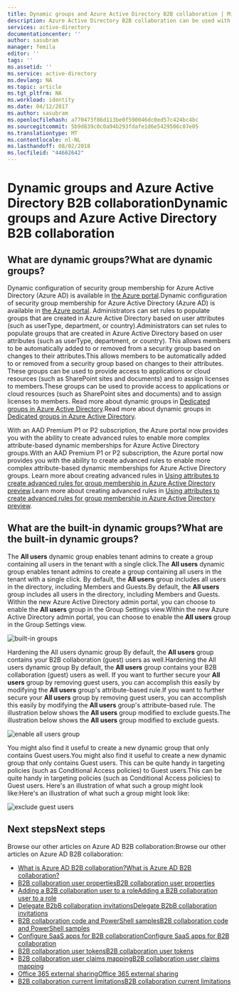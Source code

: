 ```yaml
---
title: Dynamic groups and Azure Active Directory B2B collaboration | Microsoft Docs
description: Azure Active Directory B2B collaboration can be used with Azure AD dynamic groups
services: active-directory
documentationcenter: ''
author: sasubram
manager: femila
editor: ''
tags: ''
ms.assetid: ''
ms.service: active-directory
ms.devlang: NA
ms.topic: article
ms.tgt_pltfrm: NA
ms.workload: identity
ms.date: 04/12/2017
ms.author: sasubram
ms.openlocfilehash: a770473f86d113be0f590046dc0ed57c424bc4bc
ms.sourcegitcommit: 5b9d839c0c0a94b293fdafe1d6e5429506c07e05
ms.translationtype: MT
ms.contentlocale: nl-NL
ms.lasthandoff: 08/02/2018
ms.locfileid: "44662642"
---
```

# <a name="dynamic-groups-and-azure-active-directory-b2b-collaboration"></a><span data-ttu-id="ebd68-103">Dynamic groups and Azure Active Directory B2B collaboration</span><span class="sxs-lookup"><span data-stu-id="ebd68-103">Dynamic groups and Azure Active Directory B2B collaboration</span></span>

## <a name="what-are-dynamic-groups"></a><span data-ttu-id="ebd68-104">What are dynamic groups?</span><span class="sxs-lookup"><span data-stu-id="ebd68-104">What are dynamic groups?</span></span>
<span data-ttu-id="ebd68-105">Dynamic configuration of security group membership for Azure Active Directory (Azure AD) is available in [the Azure portal](https://portal.azure.com).</span><span class="sxs-lookup"><span data-stu-id="ebd68-105">Dynamic configuration of security group membership for Azure Active Directory (Azure AD) is available in [the Azure portal](https://portal.azure.com).</span></span> <span data-ttu-id="ebd68-106">Administrators can set rules to populate groups that are created in Azure Active Directory based on user attributes (such as userType, department, or country).</span><span class="sxs-lookup"><span data-stu-id="ebd68-106">Administrators can set rules to populate groups that are created in Azure Active Directory based on user attributes (such as userType, department, or country).</span></span> <span data-ttu-id="ebd68-107">This allows members to be automatically added to or removed from a security group based on changes to their attributes.</span><span class="sxs-lookup"><span data-stu-id="ebd68-107">This allows members to be automatically added to or removed from a security group based on changes to their attributes.</span></span> <span data-ttu-id="ebd68-108">These groups can be used to provide access to applications or cloud resources (such as SharePoint sites and documents) and to assign licenses to members.</span><span class="sxs-lookup"><span data-stu-id="ebd68-108">These groups can be used to provide access to applications or cloud resources (such as SharePoint sites and documents) and to assign licenses to members.</span></span> <span data-ttu-id="ebd68-109">Read more about dynamic groups in [Dedicated groups in Azure Active Directory](active-directory-accessmanagement-dedicated-groups.md).</span><span class="sxs-lookup"><span data-stu-id="ebd68-109">Read more about dynamic groups in [Dedicated groups in Azure Active Directory](active-directory-accessmanagement-dedicated-groups.md).</span></span>

<span data-ttu-id="ebd68-110">With an AAD Premium P1 or P2 subscription, the Azure portal now provides you with the ability to create advanced rules to enable more complex attribute-based dynamic memberships for Azure Active Directory groups.</span><span class="sxs-lookup"><span data-stu-id="ebd68-110">With an AAD Premium P1 or P2 subscription, the Azure portal now provides you with the ability to create advanced rules to enable more complex attribute-based dynamic memberships for Azure Active Directory groups.</span></span> <span data-ttu-id="ebd68-111">Learn more about creating advanced rules in [Using attributes to create advanced rules for group membership in Azure Active Directory preview](active-directory-groups-dynamic-membership-azure-portal.md).</span><span class="sxs-lookup"><span data-stu-id="ebd68-111">Learn more about creating advanced rules in [Using attributes to create advanced rules for group membership in Azure Active Directory preview](active-directory-groups-dynamic-membership-azure-portal.md).</span></span>

## <a name="what-are-the-built-in-dynamic-groups"></a><span data-ttu-id="ebd68-112">What are the built-in dynamic groups?</span><span class="sxs-lookup"><span data-stu-id="ebd68-112">What are the built-in dynamic groups?</span></span>
<span data-ttu-id="ebd68-113">The **All users** dynamic group enables tenant admins to create a group containing all users in the tenant with a single click.</span><span class="sxs-lookup"><span data-stu-id="ebd68-113">The **All users** dynamic group enables tenant admins to create a group containing all users in the tenant with a single click.</span></span> <span data-ttu-id="ebd68-114">By default, the **All users** group includes all users in the directory, including Members and Guests.</span><span class="sxs-lookup"><span data-stu-id="ebd68-114">By default, the **All users** group includes all users in the directory, including Members and Guests.</span></span>
<span data-ttu-id="ebd68-115">Within the new Azure Active Directory admin portal, you can choose to enable the **All users** group in the Group Settings view.</span><span class="sxs-lookup"><span data-stu-id="ebd68-115">Within the new Azure Active Directory admin portal, you can choose to enable the **All users** group in the Group Settings view.</span></span>

![built-in groups](https://docstestmedia1.blob.core.windows.net/azure-media/articles/active-directory/media/active-directory-b2b-dynamic-groups/built-in-groups.png)

<span data-ttu-id="ebd68-117">Hardening the All users dynamic group By default, the **All users** group contains your B2B collaboration (guest) users as well.</span><span class="sxs-lookup"><span data-stu-id="ebd68-117">Hardening the All users dynamic group By default, the **All users** group contains your B2B collaboration (guest) users as well.</span></span> <span data-ttu-id="ebd68-118">If you want to further secure your **All users** group by removing guest users, you can accomplish this easily by modifying the **All users** group's attribute-based rule.</span><span class="sxs-lookup"><span data-stu-id="ebd68-118">If you want to further secure your **All users** group by removing guest users, you can accomplish this easily by modifying the **All users** group's attribute-based rule.</span></span> <span data-ttu-id="ebd68-119">The illustration below shows the **All users** group modified to exclude guests.</span><span class="sxs-lookup"><span data-stu-id="ebd68-119">The illustration below shows the **All users** group modified to exclude guests.</span></span>

![enable all users group](https://docstestmedia1.blob.core.windows.net/azure-media/articles/active-directory/media/active-directory-b2b-dynamic-groups/enable-all-users-group.png)

<span data-ttu-id="ebd68-121">You might also find it useful to create a new dynamic group that only contains Guest users.</span><span class="sxs-lookup"><span data-stu-id="ebd68-121">You might also find it useful to create a new dynamic group that only contains Guest users.</span></span> <span data-ttu-id="ebd68-122">This can be quite handy in targeting policies (such as Conditional Access policies) to Guest users.</span><span class="sxs-lookup"><span data-stu-id="ebd68-122">This can be quite handy in targeting policies (such as Conditional Access policies) to Guest users.</span></span>
<span data-ttu-id="ebd68-123">Here's an illustration of what such a group might look like:</span><span class="sxs-lookup"><span data-stu-id="ebd68-123">Here's an illustration of what such a group might look like:</span></span>

![exclude guest users](https://docstestmedia1.blob.core.windows.net/azure-media/articles/active-directory/media/active-directory-b2b-dynamic-groups/exclude-guest-users.png)

## <a name="next-steps"></a><span data-ttu-id="ebd68-125">Next steps</span><span class="sxs-lookup"><span data-stu-id="ebd68-125">Next steps</span></span>

<span data-ttu-id="ebd68-126">Browse our other articles on Azure AD B2B collaboration:</span><span class="sxs-lookup"><span data-stu-id="ebd68-126">Browse our other articles on Azure AD B2B collaboration:</span></span>

* [<span data-ttu-id="ebd68-127">What is Azure AD B2B collaboration?</span><span class="sxs-lookup"><span data-stu-id="ebd68-127">What is Azure AD B2B collaboration?</span></span>](active-directory-b2b-what-is-azure-ad-b2b.md)
* [<span data-ttu-id="ebd68-128">B2B collaboration user properties</span><span class="sxs-lookup"><span data-stu-id="ebd68-128">B2B collaboration user properties</span></span>](active-directory-b2b-user-properties.md)
* [<span data-ttu-id="ebd68-129">Adding a B2B collaboration user to a role</span><span class="sxs-lookup"><span data-stu-id="ebd68-129">Adding a B2B collaboration user to a role</span></span>](active-directory-b2b-add-guest-to-role.md)
* [<span data-ttu-id="ebd68-130">Delegate B2bB collaboration invitations</span><span class="sxs-lookup"><span data-stu-id="ebd68-130">Delegate B2bB collaboration invitations</span></span>](active-directory-b2b-delegate-invitations.md)
* [<span data-ttu-id="ebd68-131">B2B collaboration code and PowerShell samples</span><span class="sxs-lookup"><span data-stu-id="ebd68-131">B2B collaboration code and PowerShell samples</span></span>](active-directory-b2b-code-samples.md)
* [<span data-ttu-id="ebd68-132">Configure SaaS apps for B2B collaboration</span><span class="sxs-lookup"><span data-stu-id="ebd68-132">Configure SaaS apps for B2B collaboration</span></span>](active-directory-b2b-configure-saas-apps.md)
* [<span data-ttu-id="ebd68-133">B2B collaboration user tokens</span><span class="sxs-lookup"><span data-stu-id="ebd68-133">B2B collaboration user tokens</span></span>](active-directory-b2b-user-token.md)
* [<span data-ttu-id="ebd68-134">B2B collaboration user claims mapping</span><span class="sxs-lookup"><span data-stu-id="ebd68-134">B2B collaboration user claims mapping</span></span>](active-directory-b2b-claims-mapping.md)
* [<span data-ttu-id="ebd68-135">Office 365 external sharing</span><span class="sxs-lookup"><span data-stu-id="ebd68-135">Office 365 external sharing</span></span>](active-directory-b2b-o365-external-user.md)
* [<span data-ttu-id="ebd68-136">B2B collaboration current limitations</span><span class="sxs-lookup"><span data-stu-id="ebd68-136">B2B collaboration current limitations</span></span>](active-directory-b2b-current-limitations.md)



